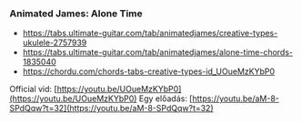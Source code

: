 ### Animated James: Alone Time

- https://tabs.ultimate-guitar.com/tab/animatedjames/creative-types-ukulele-2757939
- https://tabs.ultimate-guitar.com/tab/animatedjames/alone-time-chords-1835040
- https://chordu.com/chords-tabs-creative-types-id_UOueMzKYbP0

Official vid: [https://youtu.be/UOueMzKYbP0](https://youtu.be/UOueMzKYbP0)
Egy előadás: [https://youtu.be/aM-8-SPdQqw?t=32](https://youtu.be/aM-8-SPdQqw?t=32)
